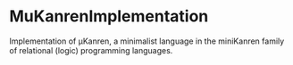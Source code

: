 # MuKanrenImplementation
Implementation of µKanren, a minimalist language in the miniKanren family of relational (logic) programming languages.
